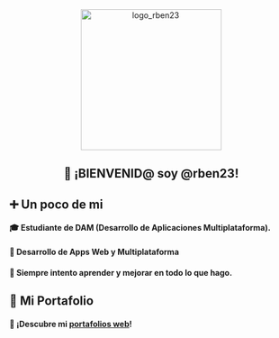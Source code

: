<div align="center">
  <img src="https://github.com/user-attachments/assets/ee9da2c1-1470-4bf5-ab7e-616119bdb187" alt="logo_rben23" width="250" height="250"/>
<h2>
  <strong>👋 ¡BIENVENID@ soy @rben23!</strong>
</h2>  
</div>

  ## ➕ Un poco de mi
<div>
<h4>
  🎓 Estudiante de DAM (Desarrollo de Aplicaciones Multiplataforma).
</h4>
  
<h4>
  🧩 Desarrollo de Apps Web y Multiplataforma
</h4>

<h4>
  🚀 Siempre intento aprender y mejorar en todo lo que hago. 
</h4>
</div>

  ## 📒 Mi Portafolio
<div>
<h4>
  👀 ¡Descubre mi <a href="https://rben23.vercel.app/">portafolios web</a>!
</h4>
</div>

<!---
rben23/rben23 is a ✨ special ✨ repository because its `README.md` (this file) appears on your GitHub profile.
You can click the Preview link to take a look at your changes.
--->
